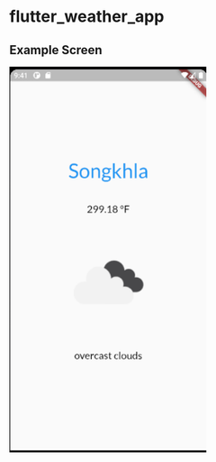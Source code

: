 # flutter_weather_app

## Example Screen

<img src="https://github.com/ton4023/flutter_weather_app/blob/main/lib/screenshot/sc01.png" width="350" alt="image">

